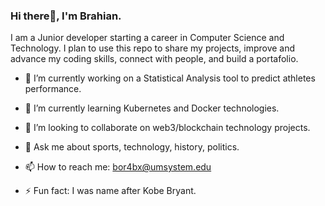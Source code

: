 ### Hi there👋, I'm Brahian.

I am a Junior developer starting a career in Computer Science and Technology. I plan to use this repo to share my projects, improve and advance my coding skills, connect with people, and build a portafolio.



- 🔭 I’m currently working on a Statistical Analysis tool to predict athletes performance.
- 🌱 I’m currently learning Kubernetes and Docker technologies.
- 👯 I’m looking to collaborate on web3/blockchain technology projects.
- 💬 Ask me about sports, technology, history, politics.
- 📫 How to reach me: bor4bx@umsystem.edu
  
- ⚡ Fun fact: I was name after Kobe Bryant.


